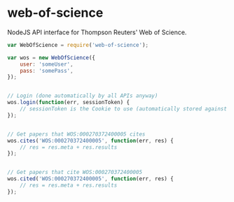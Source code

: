 web-of-science
==============
NodeJS API interface for Thompson Reuters' Web of Science.

```javascript
var WebOfScience = require('web-of-science');

var wos = new WebOfScience({
	user: 'someUser',
	pass: 'somePass',
});


// Login (done automatically by all APIs anyway)
wos.login(function(err, sessionToken) {
	// sessionToken is the Cookie to use (automatically stored against this WebOfScience object instance)
});


// Get papers that WOS:000270372400005 cites
wos.cites('WOS:000270372400005', function(err, res) {
	// res = res.meta + res.results
});


// Get papers that cite WOS:000270372400005
wos.cited('WOS:000270372400005', function(err, res) {
	// res = res.meta + res.results
});
```

